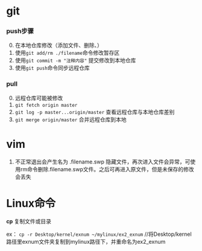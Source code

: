 # git
### push步骤
0. 在本地仓库修改（添加文件、删除、）
1. 使用`git add/rm ./filename`命令修改暂存区
2. 使用`git commit -m "注释内容"` 提交修改到本地仓库
3. 使用`git push`命令同步远程仓库

### pull
0. 远程仓库可能被修改
1. `git fetch origin master`
2. `git log -p master...origin/master` 查看远程仓库与本地仓库差别
3. `git merge origin/master` 合并远程仓库到本地

# vim
1. 不正常退出会产生名为 .filename.swp 隐藏文件，再次进入文件会异常，可使用rm命令删除.filename.swp文件。之后可再进入原文件，但是未保存的修改会丢失

# Linux命令
**cp** 复制文件或目录

ex：
`cp -r Desktop/kernel/exnum ~/mylinux/ex2_exnum` //将Desktop/kernel路径里exnum文件夹复制到mylinux路径下，并重命名为ex2_exnum
